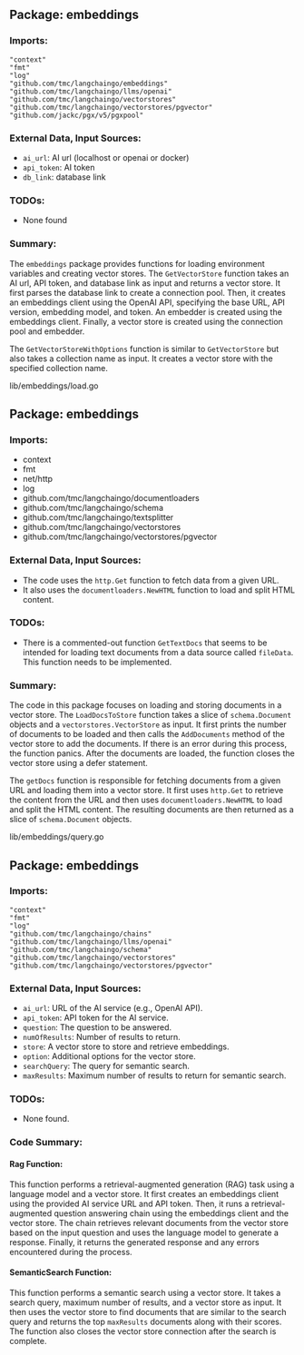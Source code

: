 ## Package: embeddings

### Imports:

```
"context"
"fmt"
"log"
"github.com/tmc/langchaingo/embeddings"
"github.com/tmc/langchaingo/llms/openai"
"github.com/tmc/langchaingo/vectorstores"
"github.com/tmc/langchaingo/vectorstores/pgvector"
"github.com/jackc/pgx/v5/pgxpool"
```

### External Data, Input Sources:

- `ai_url`: AI url (localhost or openai or docker)
- `api_token`: AI token
- `db_link`: database link

### TODOs:

- None found

### Summary:

The `embeddings` package provides functions for loading environment variables and creating vector stores. The `GetVectorStore` function takes an AI url, API token, and database link as input and returns a vector store. It first parses the database link to create a connection pool. Then, it creates an embeddings client using the OpenAI API, specifying the base URL, API version, embedding model, and token. An embedder is created using the embeddings client. Finally, a vector store is created using the connection pool and embedder.

The `GetVectorStoreWithOptions` function is similar to `GetVectorStore` but also takes a collection name as input. It creates a vector store with the specified collection name.

lib/embeddings/load.go
## Package: embeddings

### Imports:

- context
- fmt
- net/http
- log
- github.com/tmc/langchaingo/documentloaders
- github.com/tmc/langchaingo/schema
- github.com/tmc/langchaingo/textsplitter
- github.com/tmc/langchaingo/vectorstores
- github.com/tmc/langchaingo/vectorstores/pgvector

### External Data, Input Sources:

- The code uses the `http.Get` function to fetch data from a given URL.
- It also uses the `documentloaders.NewHTML` function to load and split HTML content.

### TODOs:

- There is a commented-out function `GetTextDocs` that seems to be intended for loading text documents from a data source called `fileData`. This function needs to be implemented.

### Summary:

The code in this package focuses on loading and storing documents in a vector store. The `LoadDocsToStore` function takes a slice of `schema.Document` objects and a `vectorstores.VectorStore` as input. It first prints the number of documents to be loaded and then calls the `AddDocuments` method of the vector store to add the documents. If there is an error during this process, the function panics. After the documents are loaded, the function closes the vector store using a defer statement.

The `getDocs` function is responsible for fetching documents from a given URL and loading them into a vector store. It first uses `http.Get` to retrieve the content from the URL and then uses `documentloaders.NewHTML` to load and split the HTML content. The resulting documents are then returned as a slice of `schema.Document` objects.

lib/embeddings/query.go
## Package: embeddings

### Imports:

```
"context"
"fmt"
"log"
"github.com/tmc/langchaingo/chains"
"github.com/tmc/langchaingo/llms/openai"
"github.com/tmc/langchaingo/schema"
"github.com/tmc/langchaingo/vectorstores"
"github.com/tmc/langchaingo/vectorstores/pgvector"
```

### External Data, Input Sources:

- `ai_url`: URL of the AI service (e.g., OpenAI API).
- `api_token`: API token for the AI service.
- `question`: The question to be answered.
- `numOfResults`: Number of results to return.
- `store`: A vector store to store and retrieve embeddings.
- `option`: Additional options for the vector store.
- `searchQuery`: The query for semantic search.
- `maxResults`: Maximum number of results to return for semantic search.

### TODOs:

- None found.

### Code Summary:

#### Rag Function:

This function performs a retrieval-augmented generation (RAG) task using a language model and a vector store. It first creates an embeddings client using the provided AI service URL and API token. Then, it runs a retrieval-augmented question answering chain using the embeddings client and the vector store. The chain retrieves relevant documents from the vector store based on the input question and uses the language model to generate a response. Finally, it returns the generated response and any errors encountered during the process.

#### SemanticSearch Function:

This function performs a semantic search using a vector store. It takes a search query, maximum number of results, and a vector store as input. It then uses the vector store to find documents that are similar to the search query and returns the top `maxResults` documents along with their scores. The function also closes the vector store connection after the search is complete.

